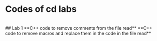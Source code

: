 # Codes of cd labs
<br>
## Lab 1
**C++ code to remove comments from the file read**
**C++ code to remove macros and replace them in the code in the file read**
